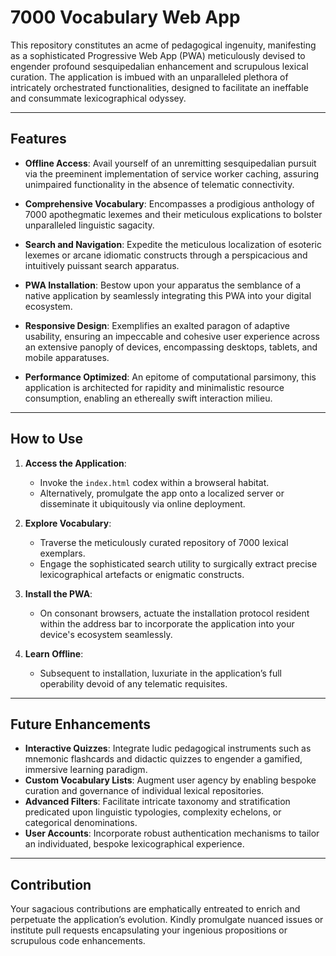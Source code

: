 # 7000 Vocabulary Web App

This repository constitutes an acme of pedagogical ingenuity, manifesting as a sophisticated Progressive Web App (PWA) meticulously devised to engender profound sesquipedalian enhancement and scrupulous lexical curation. The application is imbued with an unparalleled plethora of intricately orchestrated functionalities, designed to facilitate an ineffable and consummate lexicographical odyssey.

---

## Features

- **Offline Access**: Avail yourself of an unremitting sesquipedalian pursuit via the preeminent implementation of service worker caching, assuring unimpaired functionality in the absence of telematic connectivity.

- **Comprehensive Vocabulary**: Encompasses a prodigious anthology of 7000 apothegmatic lexemes and their meticulous explications to bolster unparalleled linguistic sagacity.

- **Search and Navigation**: Expedite the meticulous localization of esoteric lexemes or arcane idiomatic constructs through a perspicacious and intuitively puissant search apparatus.

- **PWA Installation**: Bestow upon your apparatus the semblance of a native application by seamlessly integrating this PWA into your digital ecosystem.

- **Responsive Design**: Exemplifies an exalted paragon of adaptive usability, ensuring an impeccable and cohesive user experience across an extensive panoply of devices, encompassing desktops, tablets, and mobile apparatuses.

- **Performance Optimized**: An epitome of computational parsimony, this application is architected for rapidity and minimalistic resource consumption, enabling an ethereally swift interaction milieu.

---

## How to Use

1. **Access the Application**:
   - Invoke the `index.html` codex within a browseral habitat.
   - Alternatively, promulgate the app onto a localized server or disseminate it ubiquitously via online deployment.

2. **Explore Vocabulary**:
   - Traverse the meticulously curated repository of 7000 lexical exemplars.
   - Engage the sophisticated search utility to surgically extract precise lexicographical artefacts or enigmatic constructs.

3. **Install the PWA**:
   - On consonant browsers, actuate the installation protocol resident within the address bar to incorporate the application into your device's ecosystem seamlessly.

4. **Learn Offline**:
   - Subsequent to installation, luxuriate in the application’s full operability devoid of any telematic requisites.

---

## Future Enhancements

- **Interactive Quizzes**: Integrate ludic pedagogical instruments such as mnemonic flashcards and didactic quizzes to engender a gamified, immersive learning paradigm.
- **Custom Vocabulary Lists**: Augment user agency by enabling bespoke curation and governance of individual lexical repositories.
- **Advanced Filters**: Facilitate intricate taxonomy and stratification predicated upon linguistic typologies, complexity echelons, or categorical denominations.
- **User Accounts**: Incorporate robust authentication mechanisms to tailor an individuated, bespoke lexicographical experience.

---

## Contribution

Your sagacious contributions are emphatically entreated to enrich and perpetuate the application’s evolution. Kindly promulgate nuanced issues or institute pull requests encapsulating your ingenious propositions or scrupulous code enhancements.

